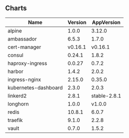 ## Charts
Name | Version | AppVersion
-----|---------|-----------
alpine | 1.0.0 | 3.12.0
ambassador | 6.5.3 | 1.7.0
cert-manager | v0.16.1 | v0.16.1
consul | 0.24.1 | 1.8.2
haproxy-ingress | 0.0.27 | 0.7.2
harbor | 1.4.2 | 2.0.2
ingress-nginx | 2.15.0 | 0.35.0
kubernetes-dashboard | 2.3.0 | 2.0.3
linkerd2 | 2.8.1 | stable-2.8.1
longhorn | 1.0.0 | v1.0.0
redis | 10.8.1 | 6.0.7
traefik | 9.1.0 | 2.2.8
vault | 0.7.0 | 1.5.2
